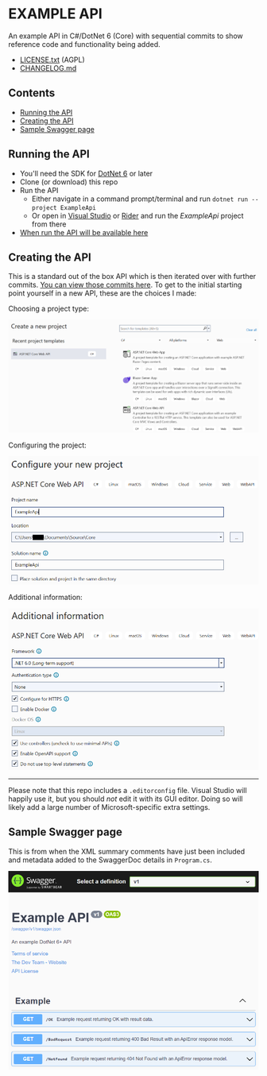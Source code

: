 # EXAMPLE API

An example API in C#/DotNet 6 (Core) with sequential commits to show reference code and functionality being added.

- [LICENSE.txt](./LICENSE.txt) (AGPL)
- [CHANGELOG.md](./CHANGELOG.md)

## Contents

- [Running the API](#running-the-api)
- [Creating the API](#creating-the-api)
- [Sample Swagger page](#sample-swagger-page)

## Running the API

- You'll need the SDK for [DotNet 6](https://dotnet.microsoft.com/en-us/) or later
- Clone (or download) this repo
- Run the API
  - Either navigate in a command prompt/terminal and run `dotnet run --project ExampleApi`
  - Or open in [Visual Studio](https://visualstudio.microsoft.com/vs/) or [Rider](https://www.jetbrains.com/rider/) and run the *ExampleApi* project from there
- [When run the API will be available here](https://localhost:5001/docs)

## Creating the API

This is a standard out of the box API which is then iterated over with further commits. [You can view those commits here](https://github.com/kcartlidge/ExampleApi/commits/main). To get to the initial starting point yourself in a new API, these are the choices I made:

Choosing a project type:

![Project Type](./Screenshots/01-Creating-a-New-Solution--Project-Type.png)

Configuring the project:

![Configure Project](./Screenshots/02-Creating-a-New-Solution--Configure-Project.png)

Additional information:

![Additional Information](./Screenshots/03-Creating-a-New-Solution--Additional-Information.png)

---

Please note that this repo includes a `.editorconfig` file. Visual Studio will happily use it, but you should *not* edit it with its GUI editor. Doing so will likely add a large number of Microsoft-specific extra settings.

## Sample Swagger page

This is from when the XML summary comments have just been included and metadata added to the SwaggerDoc details in `Program.cs`.

![Sample Swagger Page](./Screenshots/04-Sample-Swagger-Page-With-Metadata.png)
